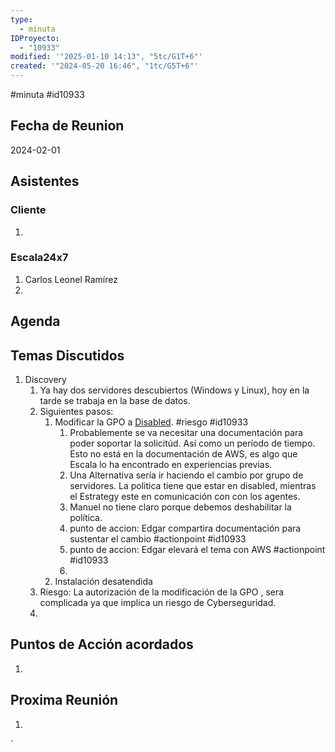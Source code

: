 ```yaml
---
type:
  - minuta
IDProyecto:
  - "10933"
modified: '"2025-01-10 14:13", "5tc/G1T+6"'
created: '"2024-05-20 16:46", "1tc/G5T+6"'
---
```

#minuta 
#id10933 

## Fecha de Reunion
2024-02-01

## Asistentes

### Cliente
1. 
### Escala24x7
1. Carlos Leonel Ramírez
2. 

## Agenda

## Temas Discutidos
1. Discovery
	1. Ya hay dos servidores descubiertos (Windows y Linux), hoy en la tarde se trabaja en la base de datos.
	2. Siguientes pasos:
		1. Modificar la GPO a [Disabled](https://learn.microsoft.com/en-us/windows/security/threat-protection/security-policy-settings/user-account-control-admin-approval-mode-for-the-built-in-administrator-account).  #riesgo #id10933 
			1. Probablemente se va necesitar una documentación para poder soportar la solicitúd. Así como un período de tiempo. Esto no está en la documentación de AWS, es algo que Escala lo ha encontrado en experiencias previas.
			2. Una Alternativa sería ir haciendo el cambio por grupo de servidores. La politica tiene que estar en disabled, mientras el Estrategy este en comunicación con con los agentes.
			3. Manuel no tiene claro porque debemos deshabilitar la política.
			4. punto de accion: Edgar compartira documentación para sustentar el cambio #actionpoint #id10933 
			5. punto de accion: Edgar elevará el tema con AWS #actionpoint #id10933
			6. 
		2. Instalación desatendida
	3. Riesgo: La autorización de la modificación de la GPO , sera complicada ya que implica un riesgo de Cyberseguridad.
	4. 

## Puntos de Acción acordados
1. 

## Proxima Reunión
1.  

`